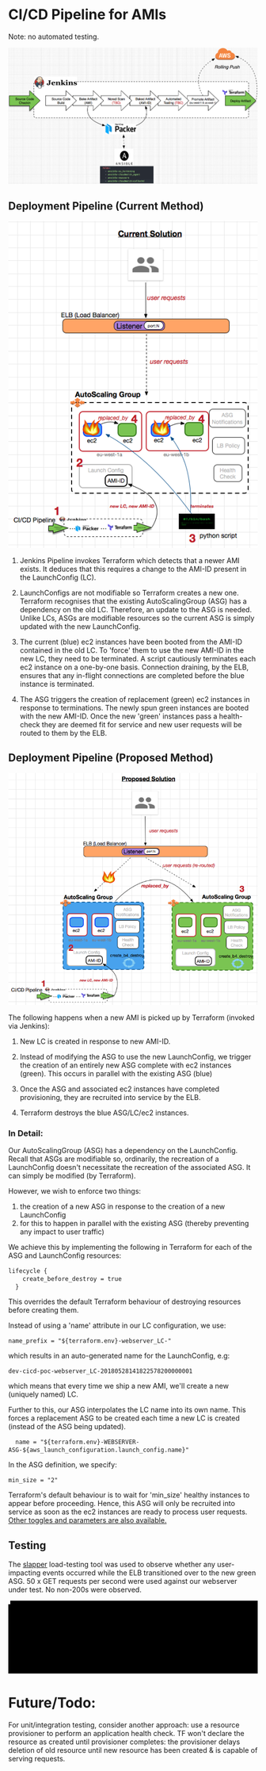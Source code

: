 # CI/CD Pipeline for AMIs
Note: no automated testing.

![](images/ami-pipeline.png)

## Deployment Pipeline (Current Method)

![](images/current-blue-green.png)



1. Jenkins Pipeline invokes Terraform which detects that a newer AMI exists. It deduces that this requires a change to the AMI-ID present in the LaunchConfig (LC).

2. LaunchConfigs are not modifiable so Terraform creates a new one.
Terraform recognises that the existing AutoScalingGroup (ASG) has a dependency on the old LC. Therefore, an update to the ASG is needed. Unlike LCs, ASGs are modifiable resources so the current ASG is simply updated with the new LaunchConfig.

3. The current (blue) ec2 instances have been booted from the AMI-ID contained in the old LC. To 'force' them to use the new AMI-ID in the new LC, they need to be terminated. A script cautiously terminates each ec2 instance on a one-by-one basis. Connection draining, by the ELB, ensures that any in-flight connections are completed before the blue instance is terminated.

4. The ASG triggers the creation of replacement (green) ec2 instances in response to terminations. The newly spun green instances are booted with the new AMI-ID.  Once the new 'green' instances pass a health-check they are deemed fit for service and new user requests will be routed to them by the ELB.


## Deployment Pipeline (Proposed Method)

![](images/new-blue-green.png)

The following happens when a new AMI is picked up by Terraform (invoked via Jenkins):

1. New LC is created in response to new AMI-ID.

2. Instead of modifying the ASG to use the new LaunchConfig, we trigger the creation of an entirely new ASG complete with ec2 instances (green). This occurs in parallel with the existing ASG (blue)

3. Once the ASG and associated ec2 instances have completed provisioning, they are recruited into service by the ELB.

4. Terraform destroys the blue ASG/LC/ec2 instances.


### In Detail:

Our AutoScalingGroup (ASG) has a dependency on the LaunchConfig. Recall that ASGs are modifiable so, ordinarily, the recreation of a LaunchConfig doesn't necessitate the recreation of the associated ASG. It can simply be modified (by Terraform).

However, we wish to enforce two things:
1. the creation of a new ASG in response to the creation of a new LaunchConfig
2. for this to happen in parallel with the existing ASG (thereby preventing any impact to user traffic)

We achieve this by implementing the following in Terraform for each of the ASG and LaunchConfig resources:

```
lifecycle {
    create_before_destroy = true
  }

```
This overrides the default Terraform behaviour of destroying resources before creating them.

Instead of using a 'name' attribute in our LC configuration, we use:

```
name_prefix = "${terraform.env}-webserver_LC-"
```
which results in an auto-generated name for the LaunchConfig, e.g:
```
dev-cicd-poc-webserver_LC-20180528141822578200000001
```
which means that every time we ship a new AMI, we'll create a new (uniquely named) LC.

Further to this, our ASG interpolates the LC name into its own name. This forces a replacement ASG to be created each time a new LC is created (instead of the ASG being updated).

```
  name = "${terraform.env}-WEBSERVER-ASG-${aws_launch_configuration.launch_config.name}"
```

In the ASG definition, we specify:

```
min_size = "2"
```

Terraform's default behaviour is to wait for 'min_size' healthy instances to appear before proceeding. Hence, this ASG will only be recruited into service as soon as the ec2 instances are ready to process user requests.
[Other toggles and parameters are also available.]( https://www.terraform.io/docs/providers/aws/r/autoscaling_group.html#waiting-for-capacity)


## Testing
The [slapper](https://github.com/ikruglov/slapper) load-testing tool was used to observe whether any user-impacting events occurred while the ELB transitioned over to the new green ASG. 50 x GET requests per second were used against our webserver under test. No non-200s were observed.

![](images/slapper.gif)


# Future/Todo:

For unit/integration testing, consider another approach: use a resource provisioner to perform an application health check. TF won't declare the resource as created until provisioner completes: the provisioner delays deletion of old resource until new resource has been created & is capable of serving requests.

